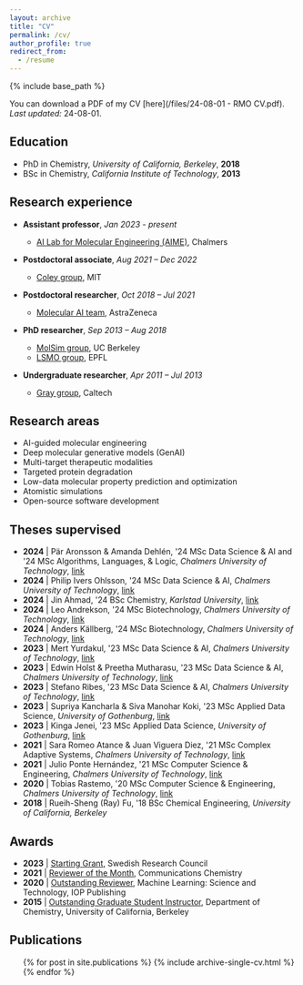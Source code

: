 ```yaml
---
layout: archive
title: "CV"
permalink: /cv/
author_profile: true
redirect_from:
  - /resume
---
```


{% include base_path %}

You can download a PDF of my CV [here](/files/24-08-01 - RMO CV.pdf). *Last updated:* 24-08-01.

## Education
* PhD in Chemistry, *University of California, Berkeley*, **2018**
* BSc in Chemistry, *California Institute of Technology*, **2013**

## Research experience
* **Assistant professor**, *Jan 2023 - present*
  * [AI Lab for Molecular Engineering (AIME)](https://ailab.bio/), Chalmers

* **Postdoctoral associate**, *Aug 2021 – Dec 2022*
  * [Coley group](https://coley.mit.edu/), MIT

* **Postdoctoral researcher**, *Oct 2018 –  Jul 2021*
  * [Molecular AI team](https://github.com/MolecularAI), AstraZeneca

* **PhD researcher**, *Sep 2013 – Aug 2018*
  * [MolSim group](https://www.cchem.berkeley.edu/~molsim/), UC Berkeley
  * [LSMO group](https://www.epfl.ch/labs/lsmo/), EPFL

* **Undergraduate researcher**, *Apr 2011 – Jul 2013*
  * [Gray group](https://www.bilrc.caltech.edu/), Caltech

## Research areas
* AI-guided molecular engineering
* Deep molecular generative models (GenAI)
* Multi-target therapeutic modalities
* Targeted protein degradation
* Low-data molecular property prediction and optimization
* Atomistic simulations
* Open-source software development

## Theses supervised
* **2024** \| Pär Aronsson & Amanda Dehlén, '24 MSc Data Science & AI and '24 MSc Algorithms, Languages, & Logic, *Chalmers University of Technology*, [link]()
* **2024** \| Philip Ivers Ohlsson, '24 MSc Data Science & AI, *Chalmers University of Technology*, [link]()
* **2024** \| Jin Ahmad, '24 BSc Chemistry, *Karlstad University*, [link]()
* **2024** \| Leo Andrekson, '24 MSc Biotechnology, *Chalmers University of Technology*, [link]()
* **2024** \| Anders Källberg, '24 MSc Biotechnology, *Chalmers University of Technology*, [link]()
* **2023** \| Mert Yurdakul, '23 MSc Data Science & AI, *Chalmers University of Technology*, [link]()
* **2023** \| Edwin Holst & Preetha Mutharasu, '23 MSc Data Science & AI, *Chalmers University of Technology*, [link]()
* **2023** \| Stefano Ribes, '23 MSc Data Science & AI, *Chalmers University of Technology*, [link]()
* **2023** \| Supriya Kancharla & Siva Manohar Koki, '23 MSc Applied Data Science, *University of Gothenburg*, [link]()
* **2023** \| Kinga Jenei, '23 MSc Applied Data Science, *University of Gothenburg*, [link]()
* **2021** \| Sara Romeo Atance & Juan Viguera Diez, '21 MSc Complex Adaptive Systems, *Chalmers University of Technology*, [link](https://hdl.handle.net/20.500.12380/302827)
* **2021** \| Julio Ponte Hernández, '21 MSc Computer Science & Engineering, *Chalmers University of Technology*, [link](https://hdl.handle.net/20.500.12380/302703)
* **2020** \| Tobias Rastemo, '20 MSc Computer Science & Engineering, *Chalmers University of Technology*, [link](https://hdl.handle.net/20.500.12380/301735)
* **2018** \| Rueih-Sheng (Ray) Fu, '18 BSc Chemical Engineering, *University of California, Berkeley*

## Awards
* **2023** \| [Starting Grant](https://www.vr.se/english/applying-for-funding/calls/2022-11-10-starting-grant-within-natural-and-engineering-sciences.html), Swedish Research Council
* **2021** \| [Reviewer of the Month](https://www.nature.com/commschem/referees/outstanding-referees), Communications Chemistry
* **2020** \| [Outstanding Reviewer](https://publishingsupport.iopscience.iop.org/questions/machine-learning-science-technology-2020-reviewer-awards/), Machine Learning: Science and Technology, IOP Publishing
* **2015** \| [Outstanding Graduate Student Instructor](https://gsi.berkeley.edu/programs-services/award-programs/ogsi/ogsi-2015/), Department of Chemistry, University of California, Berkeley

## Publications
  <ul>{% for post in site.publications %}
    {% include archive-single-cv.html %}
  {% endfor %}</ul>
